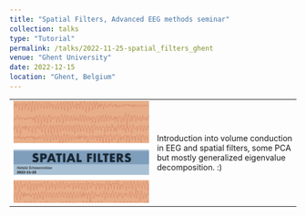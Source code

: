 ```yaml
---
title: "Spatial Filters, Advanced EEG methods seminar"
collection: talks
type: "Tutorial"
permalink: /talks/2022-11-25-spatial_filters_ghent
venue: "Ghent University"
date: 2022-12-15
location: "Ghent, Belgium"
---
```


<table style="width: 100%; border-collapse: collapse;">
  <tr>
    <!-- Image cell -->
    <td style="text-align: center; vertical-align: middle; width: 50%;">
      <img src="../images/2022_talk_spatial_ghent.png" alt="" style="max-width: 100%; height: auto;">
    </td>
    <!-- Text cell -->
    <td style="text-align: left; vertical-align: middle; width: 50%;">
      Introduction into volume conduction in EEG and spatial filters, some PCA but mostly generalized eigenvalue decomposition. :)
    </td>
  </tr>
</table>